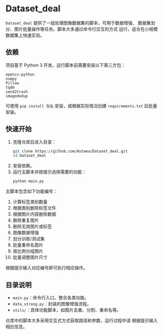 # Dataset_deal

`Dataset_deal` 提供了一组处理图像数据集的脚本，可用于数据增强、
数据集划分、图片批量操作等任务。脚本大多通过命令行交互的方式
运行，适合在小规模数据集上快速实验。

## 依赖

项目基于 Python 3 开发，运行脚本前需要安装以下第三方包：

```
opencv-python
numpy
Pillow
tqdm
send2trash
imagededup
```

可使用 `pip install 包名` 安装，或根据实际情况创建 `requirements.txt`
后批量安装。

## 快速开始

1. 克隆仓库后进入目录：
   ```bash
   git clone https://github.com/Astwea/Dataset_deal.git
   cd Dataset_deal
   ```
2. 安装依赖。
3. 运行主脚本并按提示选择需要的功能：
   ```bash
   python main.py
   ```

主脚本包含如下功能编号：

1. 计算标签类别数量
2. 根据类别删除标签文件
3. 根据图片内容删除数据
4. 删除重复图片
5. 删除无效图片或标签
6. 图像数据增强
7. 划分训练/测试集
8. 批量重命名图片
9. 按比例分组图片
10. 批量调整图片尺寸

根据提示输入对应编号即可执行相应操作。

## 目录说明

- `main.py`：命令行入口，整合各类功能。
- `data_strong.py`：封装的图像增强流程。
- `utils/`：具体功能脚本，如图片去重、分割、重命名等。

仓库中的脚本大多采用交互式方式获取路径和参数，运行过程中请
根据提示输入相应信息。

